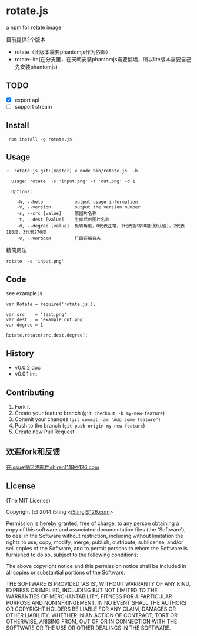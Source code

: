 # rotate.js

a npm for rotate image

目前提供2个版本
 
- rotate（此版本需要phantomjs作为依赖）
- rotate-lite(在分支里，在天朝安装phantomjs需要翻墙，所以lite版本需要自己先安装phantomjs)

## TODO

- [x] export api
- [ ] support stream

## Install
	
	 npm install -g rotate.js
 

## Usage 

```
➜  rotate.js git:(master) ✗ node bin/rotate.js  -h                            

  Usage: rotate  -s 'input.png' -t 'out.png' -d 1

  Options:

    -h, --help            output usage information
    -V, --version         output the version number
    -s, --src [value]     原图片名称
    -t, --dest [value]    生成后的图片名称
    -d, --degree [value]  旋转角度，0代表正常，1代表旋转90度(默认值)，2代表180度，3代表270度
    -v, --verbose         打印详细日志

```

精简用法

	rotate  -s 'input.png'
	
## Code 

see example.js

```
var Rotate = require('rotate.js');

var src    = 'test.png'
var dest   = 'example_out.png'
var degree = 1

Rotate.rotate(src,dest,degree);
```


## History

- v0.0.2 doc
- v0.0.1 init

## Contributing

1. Fork it
2. Create your feature branch (`git checkout -b my-new-feature`)
3. Commit your changes (`git commit -am 'Add some feature'`)
4. Push to the branch (`git push origin my-new-feature`)
5. Create new Pull Request

## 欢迎fork和反馈

在issue提问或邮件shiren1118@126.com

## License 

(The MIT License)

Copyright (c) 2014 i5ting &lt;i5ting@126.com&gt;

Permission is hereby granted, free of charge, to any person obtaining
a copy of this software and associated documentation files (the
'Software'), to deal in the Software without restriction, including
without limitation the rights to use, copy, modify, merge, publish,
distribute, sublicense, and/or sell copies of the Software, and to
permit persons to whom the Software is furnished to do so, subject to
the following conditions:

The above copyright notice and this permission notice shall be
included in all copies or substantial portions of the Software.

THE SOFTWARE IS PROVIDED 'AS IS', WITHOUT WARRANTY OF ANY KIND,
EXPRESS OR IMPLIED, INCLUDING BUT NOT LIMITED TO THE WARRANTIES OF
MERCHANTABILITY, FITNESS FOR A PARTICULAR PURPOSE AND NONINFRINGEMENT.
IN NO EVENT SHALL THE AUTHORS OR COPYRIGHT HOLDERS BE LIABLE FOR ANY
CLAIM, DAMAGES OR OTHER LIABILITY, WHETHER IN AN ACTION OF CONTRACT,
TORT OR OTHERWISE, ARISING FROM, OUT OF OR IN CONNECTION WITH THE
SOFTWARE OR THE USE OR OTHER DEALINGS IN THE SOFTWARE.